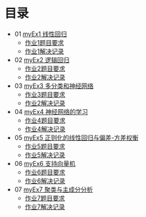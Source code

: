 # 目录
- 01 [myEx1 线性回归](https://github.com/Lihao-me/My-MachineLearning/tree/main/01_Coursera-ML-AndrewNg-2011/02_exercises/01_myEx1)
  - [作业1题目要求](https://github.com/Lihao-me/My-MachineLearning/blob/main/01_Coursera-ML-AndrewNg-2011/02_exercises/01_myEx1/ex1.pdf)
  - [作业1解决记录](https://github.com/Lihao-me/My-MachineLearning/blob/main/01_Coursera-ML-AndrewNg-2011/02_exercises/01_myEx1/ex1_record.md)
- 02 [myEx2 逻辑回归](https://github.com/Lihao-me/My-MachineLearning/tree/main/01_Coursera-ML-AndrewNg-2011/02_exercises/02_myEx2)
  - [作业2题目要求](https://github.com/Lihao-me/My-MachineLearning/blob/main/01_Coursera-ML-AndrewNg-2011/02_exercises/02_myEx2/ex2.pdf)
  - [作业2解决记录](https://github.com/Lihao-me/My-MachineLearning/blob/main/01_Coursera-ML-AndrewNg-2011/02_exercises/02_myEx2/ex2_record.md)
- 03 [myEx3 多分类和神经网络](https://github.com/Lihao-me/My-MachineLearning/blob/main/01_Coursera-ML-AndrewNg-2011/02_exercises/03_myEx3)
  - [作业3题目要求](https://github.com/Lihao-me/My-MachineLearning/blob/main/01_Coursera-ML-AndrewNg-2011/02_exercises/03_myEx3/ex3.pdf)
  - [作业2解决记录](https://github.com/Lihao-me/My-MachineLearning/blob/main/01_Coursera-ML-AndrewNg-2011/02_exercises/03_myEx3/ex3_record.md)
- 04 [myEx4 神经网络的学习](https://github.com/Lihao-me/My-MachineLearning/tree/main/01_Coursera-ML-AndrewNg-2011/02_exercises/04_myEx4)
  - [作业4题目要求](https://github.com/Lihao-me/My-MachineLearning/blob/main/01_Coursera-ML-AndrewNg-2011/02_exercises/04_myEx4/ex4.pdf)
  - [作业4解决记录](https://github.com/Lihao-me/My-MachineLearning/blob/main/01_Coursera-ML-AndrewNg-2011/02_exercises/04_myEx4/ex4_record.md)
- 05 [myEx5 正则化的线性回归与偏差-方差权衡](https://github.com/Lihao-me/My-MachineLearning/tree/main/01_Coursera-ML-AndrewNg-2011/02_exercises/05_myEx5)
  - [作业5题目要求](https://github.com/Lihao-me/My-MachineLearning/tree/main/01_Coursera-ML-AndrewNg-2011/02_exercises/05_myEx5/ex5.pdf)
  - [作业5解决记录](https://github.com/Lihao-me/My-MachineLearning/tree/main/01_Coursera-ML-AndrewNg-2011/02_exercises/05_myEx5/ex5_record.md)
- 06 [myEx6 支持向量机](https://github.com/Lihao-me/My-MachineLearning/tree/main/01_Coursera-ML-AndrewNg-2011/02_exercises/06_myEx6)
  - [作业6题目要求](https://github.com/Lihao-me/My-MachineLearning/tree/main/01_Coursera-ML-AndrewNg-2011/02_exercises/06_myEx6/ex6.pdf)
  - [作业6解决记录](https://github.com/Lihao-me/My-MachineLearning/tree/main/01_Coursera-ML-AndrewNg-2011/02_exercises/06_myEx6/ex6_record.md)
- 07 [myEx7 聚类与主成分分析](https://github.com/Lihao-me/My-MachineLearning/tree/main/01_Coursera-ML-AndrewNg-2011/02_exercises/07_myEx7)
  - [作业7题目要求](https://github.com/Lihao-me/My-MachineLearning/tree/main/01_Coursera-ML-AndrewNg-2011/02_exercises/07_myEx7/ex7.pdf)
  - [作业7解决记录](https://github.com/Lihao-me/My-MachineLearning/tree/main/01_Coursera-ML-AndrewNg-2011/02_exercises/07_myEx7/ex7_record.md)
